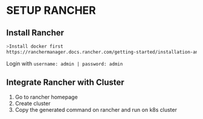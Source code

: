 # SETUP RANCHER

## Install Rancher
```sh
>Install docker first
https://ranchermanager.docs.rancher.com/getting-started/installation-and-upgrade/other-installation-methods/rancher-on-a-single-node-with-docker
```

Login with ```username: admin | password: admin```

## Integrate Rancher with Cluster
1. Go to rancher homepage
2. Create cluster
3. Copy the generated command on rancher and run on k8s cluster
